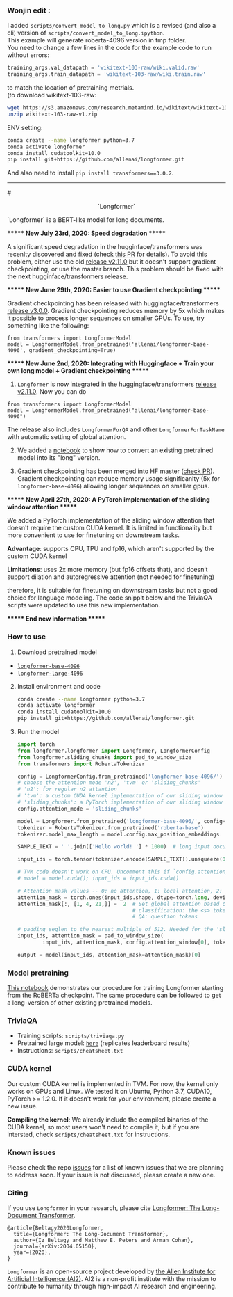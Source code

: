 ### Wonjin edit :
I added `scripts/convert_model_to_long.py` which is a revised (and also a cli) version of `scripts/convert_model_to_long.ipython`. 
<br>This example will generate roberta-4096 version in tmp folder.
<br>You need to change a few lines in the code for the example code to run without errors:
```python
training_args.val_datapath = 'wikitext-103-raw/wiki.valid.raw'
training_args.train_datapath = 'wikitext-103-raw/wiki.train.raw'
```
to match the location of pretraining metrials.
<br>(to download wikitext-103-raw:
```bash
wget https://s3.amazonaws.com/research.metamind.io/wikitext/wikitext-103-raw-v1.zip
unzip wikitext-103-raw-v1.zip
```


ENV setting:
```bash
conda create --name longformer python=3.7
conda activate longformer
conda install cudatoolkit=10.0
pip install git+https://github.com/allenai/longformer.git
```


And also need to install `pip install transformers==3.0.2`.


<hr>
# <p align=center>`Longformer`</p>
`Longformer` is a BERT-like model for long documents.

**\*\*\*\*\* New July 23rd, 2020: Speed degradation \*\*\*\*\***

A significant speed degradation in the hugginface/transformers was recenlty discovered and fixed (check [this PR](https://github.com/huggingface/transformers/pull/5811) for details). To avoid this problem, either use the old [release v2.11.0](https://github.com/huggingface/transformers/tree/v2.11.0) but it doesn't support gradient checkpointing, or use the master branch. This problem should be fixed with the next hugginface/transformers release.


**\*\*\*\*\* New June 29th, 2020: Easier to use Gradient checkpointing \*\*\*\*\***

Gradient checkpointing has been released with huggingface/transformers [release v3.0.0](https://github.com/huggingface/transformers/tree/v3.0.0). Gradient checkpointing reduces memory by 5x which makes it possible to process longer sequences on smaller GPUs. To use, try something like the following:

```
from transformers import LongformerModel
model = LongformerModel.from_pretrained('allenai/longformer-base-4096', gradient_checkpointing=True)
```

**\*\*\*\*\* New June 2nd, 2020: Integrating with Huggingface + Train your own long model + Gradient checkpointing \*\*\*\*\***

1. `Longformer` is now integrated in the huggingface/transformers [release v2.11.0](https://github.com/huggingface/transformers/tree/v2.11.0). Now you can do
```
from transformers import LongformerModel
model = LongformerModel.from_pretrained("allenai/longformer-base-4096")
```
The release also includes `LongformerForQA` and other `LongformerForTaskName` with automatic setting of global attention.

2. We added a [notebook](https://colab.research.google.com/github/allenai/longformer/blob/master/scripts/convert_model_to_long.ipynb) to show how to convert an existing pretrained model into its "long" version. 

3. Gradient checkpointing has been merged into HF master ([check PR](https://github.com/huggingface/transformers/pull/4659)). Gradient checkpointing can reduce memory usage significanlty (5x for `longformer-base-4096`) allowing longer sequences on smaller gpus. 


**\*\*\*\*\* New April 27th, 2020: A PyTorch implementation of the sliding window attention  \*\*\*\*\***

We added a PyTorch implementation of the sliding window attention that doesn't require the custom CUDA kernel. It is limited in functionality but more convenient to use for finetuning on downstream tasks. 

**Advantage**: supports CPU, TPU and fp16, which aren't supported by the custom CUDA kernel

**Limitations**: uses 2x more memory (but fp16 offsets that), and doesn’t support dilation and autoregressive attention (not needed for finetuning)

therefore, it is suitable for finetuning on downstream tasks but not a good choice for language modeling. The code snippit below and the TriviaQA scripts were updated to use this new implementation.

**\*\*\*\*\* End new information \*\*\*\*\***

### How to use

1. Download pretrained model
  * [`longformer-base-4096`](https://ai2-s2-research.s3-us-west-2.amazonaws.com/longformer/longformer-base-4096.tar.gz)
  * [`longformer-large-4096`](https://ai2-s2-research.s3-us-west-2.amazonaws.com/longformer/longformer-large-4096.tar.gz)

2. Install environment and code

    ```bash
    conda create --name longformer python=3.7
    conda activate longformer
    conda install cudatoolkit=10.0
    pip install git+https://github.com/allenai/longformer.git
    ```

3. Run the model

    ```python
    import torch
    from longformer.longformer import Longformer, LongformerConfig
    from longformer.sliding_chunks import pad_to_window_size
    from transformers import RobertaTokenizer

    config = LongformerConfig.from_pretrained('longformer-base-4096/') 
    # choose the attention mode 'n2', 'tvm' or 'sliding_chunks'
    # 'n2': for regular n2 attantion
    # 'tvm': a custom CUDA kernel implementation of our sliding window attention
    # 'sliding_chunks': a PyTorch implementation of our sliding window attention
    config.attention_mode = 'sliding_chunks'

    model = Longformer.from_pretrained('longformer-base-4096/', config=config)
    tokenizer = RobertaTokenizer.from_pretrained('roberta-base')
    tokenizer.model_max_length = model.config.max_position_embeddings

    SAMPLE_TEXT = ' '.join(['Hello world! '] * 1000)  # long input document
 
    input_ids = torch.tensor(tokenizer.encode(SAMPLE_TEXT)).unsqueeze(0)  # batch of size 1

    # TVM code doesn't work on CPU. Uncomment this if `config.attention_mode = 'tvm'`
    # model = model.cuda(); input_ids = input_ids.cuda()

    # Attention mask values -- 0: no attention, 1: local attention, 2: global attention
    attention_mask = torch.ones(input_ids.shape, dtype=torch.long, device=input_ids.device) # initialize to local attention
    attention_mask[:, [1, 4, 21,]] =  2  # Set global attention based on the task. For example,
                                         # classification: the <s> token
                                         # QA: question tokens

    # padding seqlen to the nearest multiple of 512. Needed for the 'sliding_chunks' attention
    input_ids, attention_mask = pad_to_window_size(
            input_ids, attention_mask, config.attention_window[0], tokenizer.pad_token_id)

    output = model(input_ids, attention_mask=attention_mask)[0]
    ```

### Model pretraining

[This notebook](https://github.com/allenai/longformer/blob/master/scripts/convert_model_to_long.ipynb) demonstrates our procedure for training Longformer starting from the RoBERTa checkpoint. The same procedure can be followed to get a long-version of other existing pretrained models. 

### TriviaQA

* Training scripts: `scripts/triviaqa.py`
* Pretrained large model: [`here`](https://ai2-s2-research.s3-us-west-2.amazonaws.com/longformer/triviaqa-longformer-large.tar.gz) (replicates leaderboard results)
* Instructions: `scripts/cheatsheet.txt`


### CUDA kernel

Our custom CUDA kernel is implemented in TVM.  For now, the kernel only works on GPUs and Linux. We tested it on Ubuntu, Python 3.7, CUDA10, PyTorch >= 1.2.0. If it doesn't work for your environment, please create a new issue.

**Compiling the kernel**: We already include the compiled binaries of the CUDA kernel, so most users won't need to compile it, but if you are intersted, check `scripts/cheatsheet.txt` for instructions.


### Known issues

Please check the repo [issues](https://github.com/allenai/longformer/issues) for a list of known issues that we are planning to address soon. If your issue is not discussed, please create a new one. 


### Citing

If you use `Longformer` in your research, please cite [Longformer: The Long-Document Transformer](https://arxiv.org/abs/2004.05150).
```
@article{Beltagy2020Longformer,
  title={Longformer: The Long-Document Transformer},
  author={Iz Beltagy and Matthew E. Peters and Arman Cohan},
  journal={arXiv:2004.05150},
  year={2020},
}
```

`Longformer` is an open-source project developed by [the Allen Institute for Artificial Intelligence (AI2)](http://www.allenai.org).
AI2 is a non-profit institute with the mission to contribute to humanity through high-impact AI research and engineering.
